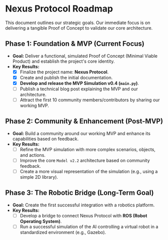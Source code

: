 # Nexus Protocol Roadmap

This document outlines our strategic goals. Our immediate focus is on delivering a tangible Proof of Concept to validate our core architecture.

## Phase 1: Foundation & MVP (Current Focus)

* **Goal:** Deliver a functional, simulated Proof of Concept (Minimal Viable Product) and establish the project's core identity.
* **Key Results:**
    * [x] Finalize the project name: **Nexus Protocol**.
    * [x] Create and publish the initial documentation.
    * [x] **Develop and release the MVP Simulation v0.4 (`main.py`)**.
    * [ ] Publish a technical blog post explaining the MVP and our architecture.
    * [ ] Attract the first 10 community members/contributors by sharing our working MVP.

## Phase 2: Community & Enhancement (Post-MVP)

* **Goal:** Build a community around our working MVP and enhance its capabilities based on feedback.
* **Key Results:**
    * [ ] Refine the MVP simulation with more complex scenarios, objects, and actions.
    * [ ] Improve the core `Model v2.2` architecture based on community feedback.
    * [ ] Create a more visual representation of the simulation (e.g., using a simple 2D library).

## Phase 3: The Robotic Bridge (Long-Term Goal)

* **Goal:** Create the first successful integration with a robotics platform.
* **Key Results:**
    * [ ] Develop a bridge to connect Nexus Protocol with **ROS (Robot Operating System)**.
    * [ ] Run a successful simulation of the AI controlling a virtual robot in a standardized environment (e.g., Gazebo).

